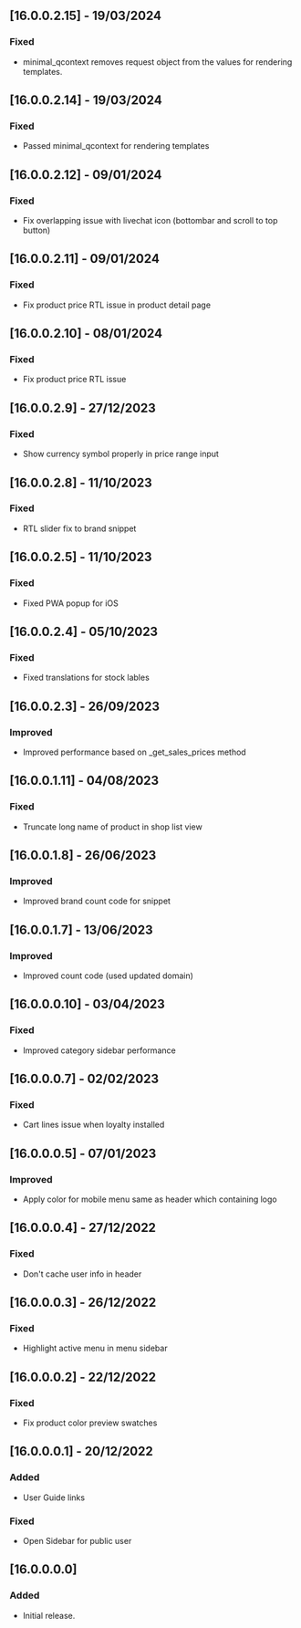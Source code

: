 ## [16.0.0.2.15] - 19/03/2024
### Fixed
- minimal_qcontext removes request object from the values for rendering templates.
## [16.0.0.2.14] - 19/03/2024
### Fixed
- Passed minimal_qcontext for rendering templates
## [16.0.0.2.12] - 09/01/2024
### Fixed
- Fix overlapping issue with livechat icon (bottombar and scroll to top button)
## [16.0.0.2.11] - 09/01/2024
### Fixed
- Fix product price RTL issue in product detail page

## [16.0.0.2.10] - 08/01/2024
### Fixed
- Fix product price RTL issue

## [16.0.0.2.9] - 27/12/2023
### Fixed
- Show currency symbol properly in price range input

## [16.0.0.2.8] - 11/10/2023
### Fixed
- RTL slider fix to brand snippet

## [16.0.0.2.5] - 11/10/2023
### Fixed
- Fixed PWA popup for iOS

## [16.0.0.2.4] - 05/10/2023
### Fixed
- Fixed translations for stock lables

## [16.0.0.2.3] - 26/09/2023
### Improved
- Improved performance based on _get_sales_prices method

## [16.0.0.1.11] - 04/08/2023
### Fixed
- Truncate long name of product in shop list view

## [16.0.0.1.8] - 26/06/2023
### Improved
- Improved brand count code for snippet

## [16.0.0.1.7] - 13/06/2023
### Improved
- Improved count code (used updated domain)

## [16.0.0.0.10] - 03/04/2023
### Fixed
- Improved category sidebar performance

## [16.0.0.0.7] - 02/02/2023
### Fixed
- Cart lines issue when loyalty installed

## [16.0.0.0.5] - 07/01/2023
### Improved
- Apply color for mobile menu same as header which containing logo

## [16.0.0.0.4] - 27/12/2022
### Fixed
- Don't cache user info in header

## [16.0.0.0.3] - 26/12/2022
### Fixed
- Highlight active menu in menu sidebar

## [16.0.0.0.2] - 22/12/2022
### Fixed
- Fix product color preview swatches

## [16.0.0.0.1] - 20/12/2022
### Added
- User Guide links

### Fixed
- Open Sidebar for public user

## [16.0.0.0.0]
### Added
- Initial release.
